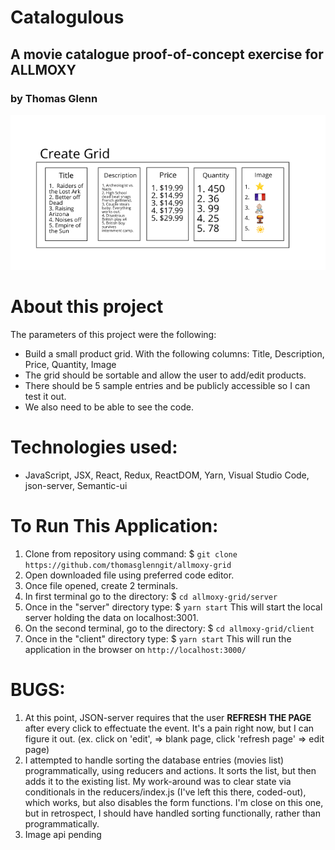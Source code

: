 # Catalogulous
## A movie catalogue proof-of-concept exercise for ALLMOXY
### by Thomas Glenn

<img src="./client/src/img/grid-image.png">

# About this project
The parameters of this project were the following:

- Build a small product grid. With the following columns:
Title, Description, Price, Quantity, Image
- The grid should be sortable and allow the user to add/edit products. 
- There should be 5 sample entries and be publicly accessible so I can test it out. 
- We also need to be able to see the code.


# Technologies used: 
 - JavaScript, JSX, React, Redux, ReactDOM, Yarn, Visual Studio Code, json-server, Semantic-ui

 # To Run This Application:
  1. Clone from repository using command: 
    $ `git clone https://github.com/thomasglenngit/allmoxy-grid`
  2. Open downloaded file using preferred code editor.
  3. Once file opened, create 2 terminals.
  4. In first terminal go to the directory:
    $ `cd allmoxy-grid/server`
  5. Once in the "server" directory type:
    $ `yarn start`  This will start the local server holding the data on localhost:3001.
  6. On the second terminal, go to the directory:
    $ `cd allmoxy-grid/client`
  7. Once in the "client" directory type:
    $ `yarn start` This will run the application in the browser on `http://localhost:3000/`

# BUGS:

1. At this point, JSON-server requires that the user <b>REFRESH THE PAGE</b> after every click to effectuate the event. It's a pain right now, but I can figure it out.
(ex. click on 'edit', => blank page, click 'refresh page' => edit page)
2. I attempted to handle sorting the database entries (movies list) programmatically, using reducers and actions. It sorts the list, but then adds it to the existing list. My work-around was to clear state via conditionals in the reducers/index.js (I've left this there, coded-out), which works, but also disables the form functions. I'm close on this one, but in retrospect, I should have handled sorting functionally, rather than programmatically.
3. Image api pending

